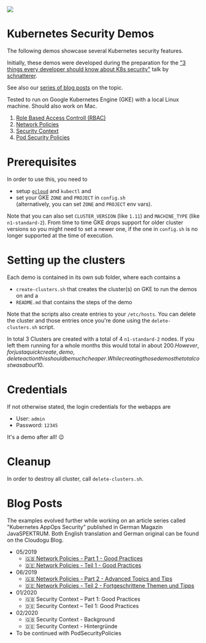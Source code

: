 ![](https://cloudogu.com/assets/blog/2019/Icon_K8Apps-1b648cccc5fe798e6e39e7a2471728e35e0ba6c8491fc281458da5b222a29513.png)

# Kubernetes Security Demos

The following demos showcase several Kubernetes security features.

Initially, these demos were developed during the preparation for the 
["3 things every developer should know about K8s security"](https://github.com/cloudogu/k8s-security-3-things) talk by 
[schnatterer](http://github.com/schnatterer/).

See also our [series of blog posts](#blog-posts) on the topic.

Tested to run on Google Kubernetes Engine (GKE) with a local Linux machine.
Should also work on Mac.

1. [Role Based Access Controll (RBAC)](1-rbac/Readme.md)
2. [Network Policies](2-network-policies/Readme.md)
3. [Security Context](3-security-context/Readme.md)
4. [Pod Security Policies](4-pod-security-policies/Readme.md)

# Prerequisites

In order to use this,  you need to

* setup [`gcloud`](https://cloud.google.com/sdk/install) and `kubectl` and
* set your GKE `ZONE` and `PROJECT` in `config.sh`  
  (alternatively, you can set `ZONE` and `PROJECT` env vars).

Note that you can also set `CLUSTER_VERSION` (like `1.11`) and  `MACHINE_TYPE` (like `n1-standard-2`).
From time to time GKE drops support for older cluster versions so you might need to set a newer one, if the one in 
`config.sh` is no longer supported at the time of execution. 

# Setting up the clusters

Each demo is contained in its own sub folder, where each contains a 
 
* `create-clusters.sh` that creates the cluster(s) on GKE to run the demos on and a 
* `README.md` that contains the steps of the demo

Note that the scripts also create entries to your `/etc/hosts`. 
You can delete the cluster and those entries once you're done using the `delete-clusters.sh` script. 

In total 3 Clusters are created with a total of 4 `n1-standard-2` nodes. 
If you left them running for a whole months this would total in about 200$.
However, for just a quick create, demo, delete action this should be much cheaper.
While creating those demos the total cost was about 10$. 

# Credentials

If not otherwise stated, the login credentials for the webapps are

* User: `admin`
* Password: `12345` 

It's a demo after all! 😉

# Cleanup

In order to destroy all cluster, call `delete-clusters.sh`.

# Blog Posts

The examples evolved further while working on an article series called "Kubernetes AppOps Security" published in German Magazin JavaSPEKTRUM. Both English translation and German original can be found on the Cloudogu Blog.

* 05/2019
  * [🇬🇧 Network Policies - Part 1 - Good Practices](https://cloudogu.com/en/blog/k8s-app-ops-part-1)
  * [🇩🇪 Network Policies - Teil 1 - Good Practices](https://cloudogu.com/de/blog/k8s-app-ops-teil-1)
* 06/2019
  * [🇬🇧 Network Policies - Part 2 - Advanced Topics and Tips](https://cloudogu.com/en/blog/k8s-app-ops-part-2)
  * [🇩🇪 Network Policies - Teil 2 - Fortgeschrittene Themen und Tipps](https://cloudogu.com/de/blog/k8s-app-ops-teil-2)
* 01/2020
  * 🇬🇧 Security Context – Part 1: Good Practices
  * 🇩🇪 Security Context – Teil 1: Good Practices
* 02/2020
  * 🇬🇧 Security Context - Background
  * 🇩🇪 Security Context - Hintergründe
* To be continued with PodSecurityPolicies
